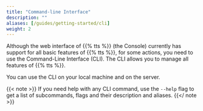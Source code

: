 ```yaml
---
title: "Command-line Interface"
description: ""
aliases: [/guides/getting-started/cli]
weight: 2
---
```


Although the web interface of {{% tts %}} (the Console) currently has support for all basic features of {{% tts %}}, for some actions, you need to use the Command-Line Interface (CLI). The CLI allows you to manage all features of {{% tts %}}.

<!--more-->

You can use the CLI on your local machine and on the server.

{{< note >}} If you need help with any CLI command, use the `--help` flag to get a list of subcommands, flags and their description and aliases. {{</ note >}}
